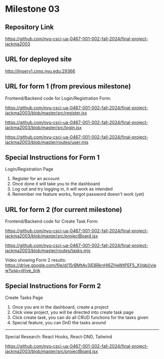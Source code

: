 Milestone 03
===

Repository Link
---
https://github.com/nyu-csci-ua-0467-001-002-fall-2024/final-project-jackma2003

URL for deployed site 
---
http://linserv1.cims.nyu.edu:29366

URL for form 1 (from previous milestone) 
---
Frontend/Backend code for Login/Registration Form:

https://github.com/nyu-csci-ua-0467-001-002-fall-2024/final-project-jackma2003/blob/master/src/register.jsx

https://github.com/nyu-csci-ua-0467-001-002-fall-2024/final-project-jackma2003/blob/master/src/login.jsx

https://github.com/nyu-csci-ua-0467-001-002-fall-2024/final-project-jackma2003/blob/master/routes/user.mjs

Special Instructions for Form 1
---
Login/Registration Page
1. Register for an account 
2. Once done it will take you to the dashboard
3. Log out and try logging in, it will work as intended
4. Remember me feature works, forgot password doesn't work (yet) 

URL for form 2 (for current milestone)
---
Frontend/Backend code for Create Task Form:

https://github.com/nyu-csci-ua-0467-001-002-fall-2024/final-project-jackma2003/blob/master/src/projectBoard.jsx

https://github.com/nyu-csci-ua-0467-001-002-fall-2024/final-project-jackma2003/blob/master/routes/tasks.mjs

Video showing Form 2 results:
https://drive.google.com/file/d/15rBMtAv3jE8RknHl6ZHeWtPEF5_XVqbI/view?usp=drive_link

Special Instructions for Form 2
---
Create Tasks Page
1. Once you are in the dashboard, create a project
2. Click view project, you will be directed into create task page
3. Click create task, you can do all CRUD functions for the tasks given
4. Special feature, you can DnD the tasks around 

--- 
Special Research: React Hooks, React-DND, Tailwind 

https://github.com/nyu-csci-ua-0467-001-002-fall-2024/final-project-jackma2003/blob/master/src/projectBoard.jsx